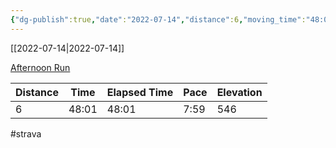 ```yaml
---
{"dg-publish":true,"date":"2022-07-14","distance":6,"moving_time":"48:01","elapsed_time":"48:01","pace":"7:59","total_elevation_gain":546,"url":"https://www.strava.com/activities/7470102641","permalink":"/01-personal/strava/2022-07-14-afternoon-run/","dgPassFrontmatter":true}
---
```



[[2022-07-14\|2022-07-14]]

[Afternoon Run](https://www.strava.com/activities/7470102641)

| Distance | Time  | Elapsed Time | Pace | Elevation |
| -------- | ----- | ------------ | ---- | --------- |
| 6        | 48:01 | 48:01        | 7:59 | 546       |




#strava
